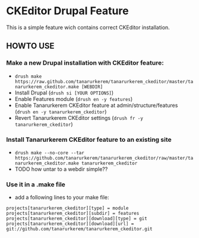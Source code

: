 CKEditor Drupal Feature
=======================

This is a simple feature wich contains correct CKEditor installation.

HOWTO USE
---------

### Make a new Drupal installation with CKEditor feature:

* `drush make https://raw.github.com/tanarurkerem/tanarurkerem_ckeditor/master/tanarurkerem_ckeditor.make [WEBDIR]`
* Install Drupal (`drush si [YOUR OPTIONS]`)
* Enable Features module (`drush en -y features`)
* Enable Tanarurkerem CKEditor feature at admin/structure/features (`drush en -y tanarurkerem_ckeditor`)
* Revert Tanarurkerem CKEditor settings (`drush fr -y tanarurkerem_ckeditor`)

### Install Tanarurkerem CKEditor feature to an existing site

* `drush make --no-core --tar https://github.com/tanarurkerem/tanarurkerem_ckeditor/raw/master/tanarurkerem_ckeditor.make tanarurkerem_ckeditor`
* TODO how untar to a webdir simple??

### Use it in a .make file

* add a following lines to your make file:

```
projects[tanarurkerem_ckeditor][type] = module
projects[tanarurkerem_ckeditor][subdir] = features
projects[tanarurkerem_ckeditor][download][type] = git 
projects[tanarurkerem_ckeditor][download][url] = git://github.com/tanarurkerem/tanarurkerem_ckeditor.git  
```